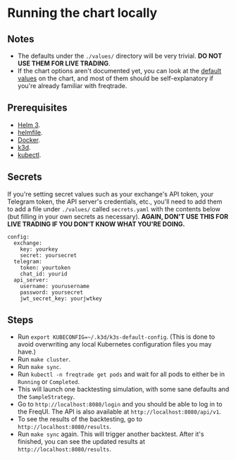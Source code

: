 # Running the chart locally

## Notes

- The defaults under the `./values/` directory will be very trivial. **DO NOT USE THEM FOR LIVE TRADING**.
- If the chart options aren't documented yet, you can look at the [default values](../chart/values.yaml) on the chart, and most of them should be self-explanatory if you're already familiar with freqtrade.

## Prerequisites

- [Helm 3](https://helm.sh/docs/intro/install/).
- [helmfile](https://github.com/roboll/helmfile).
- [Docker](https://docs.docker.com/get-docker/).
- [k3d](https://k3d.io/#installation).
- [kubectl](https://kubernetes.io/docs/tasks/tools/install-kubectl/).

## Secrets

If you're setting secret values such as your exchange's API token, your Telegram token, the API server's credentials, etc., you'll need to add them to add a file under `./values/` called `secrets.yaml` with the contents below (but filling in your own secrets as necessary). **AGAIN, DON'T USE THIS FOR LIVE TRADING IF YOU DON'T KNOW WHAT YOU'RE DOING.**

```
config:
  exchange:
    key: yourkey
    secret: yoursecret
  telegram:
    token: yourtoken
    chat_id: yourid
  api_server:
    username: yourusername
    password: yoursecret
    jwt_secret_key: yourjwtkey
```

## Steps

- Run `export KUBECONFIG=~/.k3d/k3s-default-config`. (This is done to avoid overwriting any local Kubernetes configuration files you may have.)
- Run `make cluster`.
- Run `make sync`.
- Run `kubectl -n freqtrade get pods` and wait for all pods to either be in `Running` or `Completed`.
- This will launch one backtesting simulation, with some sane defaults and the `SampleStrategy`.
- Go to `http://localhost:8080/login` and you should be able to log in to the FreqUI. The API is also available at `http://localhost:8080/api/v1`.
- To see the results of the backtesting, go to `http://localhost:8080/results`.
- Run `make sync` again. This will trigger another backtest. After it's finished, you can see the updated results at `http://localhost:8080/results`.